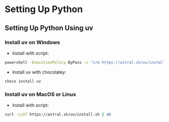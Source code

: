 # Setting Up Python

## Setting Up Python Using uv

### Install uv on Windows

- Install with script:

```bash
powershell -ExecutionPolicy ByPass -c "irm https://astral.sh/uv/install.ps1 | iex"
```

- Install uv with chocolatey:

```bash
choco install uv
```

### Install uv on MacOS or Linux

- Install with script:

```bash
curl -LsSf https://astral.sh/uv/install.sh | sh
```
